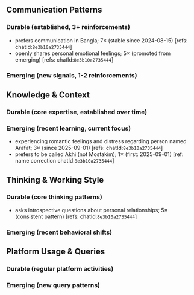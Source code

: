 ## Communication Patterns
### Durable (established, 3+ reinforcements)
- prefers communication in Bangla; 7× (stable since 2024-08-15) [refs: chatId:`8e3b10a2735444`]
- openly shares personal emotional feelings; 5× (promoted from emerging) [refs: chatId:`8e3b10a2735444`]

### Emerging (new signals, 1-2 reinforcements)

## Knowledge & Context
### Durable (core expertise, established over time)

### Emerging (recent learning, current focus)
- experiencing romantic feelings and distress regarding person named Arafat; 3× (since 2025-09-01) [refs: chatId:`8e3b10a2735444`]
- prefers to be called Akhi (not Mostakim); 1× (first: 2025-09-01) [ref: name correction chatId:`8e3b10a2735444`]

## Thinking & Working Style
### Durable (core thinking patterns)
- asks introspective questions about personal relationships; 5× (consistent pattern) [refs: chatId:`8e3b10a2735444`]

### Emerging (recent behavioral shifts)

## Platform Usage & Queries
### Durable (regular platform activities)

### Emerging (new query patterns)
